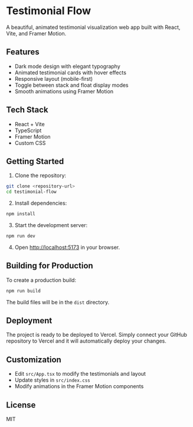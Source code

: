 # Testimonial Flow

A beautiful, animated testimonial visualization web app built with React, Vite, and Framer Motion.

## Features

- Dark mode design with elegant typography
- Animated testimonial cards with hover effects
- Responsive layout (mobile-first)
- Toggle between stack and float display modes
- Smooth animations using Framer Motion

## Tech Stack

- React + Vite
- TypeScript
- Framer Motion
- Custom CSS

## Getting Started

1. Clone the repository:
```bash
git clone <repository-url>
cd testimonial-flow
```

2. Install dependencies:
```bash
npm install
```

3. Start the development server:
```bash
npm run dev
```

4. Open [http://localhost:5173](http://localhost:5173) in your browser.

## Building for Production

To create a production build:

```bash
npm run build
```

The build files will be in the `dist` directory.

## Deployment

The project is ready to be deployed to Vercel. Simply connect your GitHub repository to Vercel and it will automatically deploy your changes.

## Customization

- Edit `src/App.tsx` to modify the testimonials and layout
- Update styles in `src/index.css`
- Modify animations in the Framer Motion components

## License

MIT
